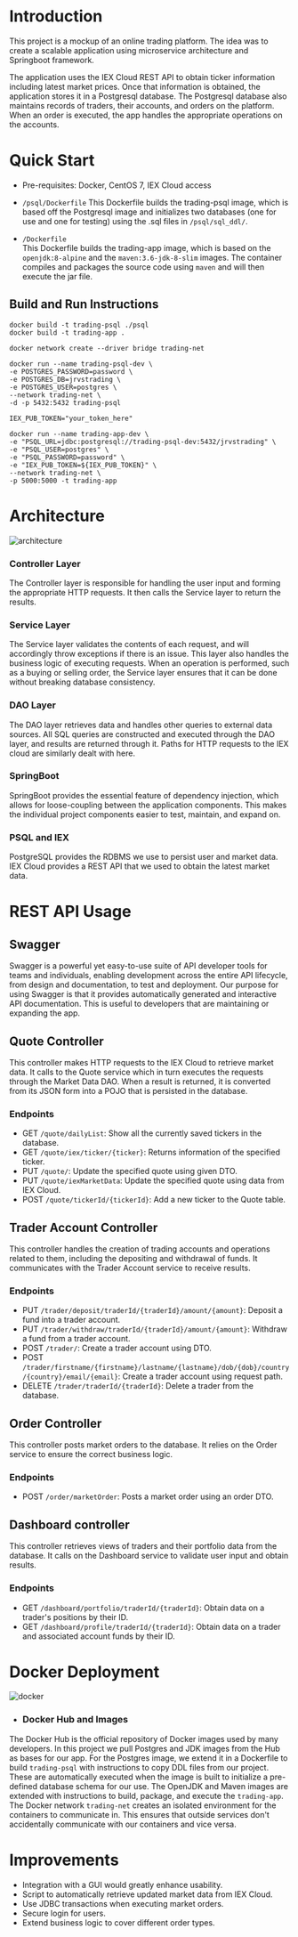 
 # Introduction  
This project is a mockup of an online trading platform. The idea was to create a scalable application using microservice architecture and Springboot framework.  
  
The application uses the IEX Cloud REST API to obtain ticker information including latest market prices. Once that information is obtained, the application stores it in a Postgresql database. The Postgresql database also maintains records of traders, their accounts, and orders on the platform. When an order is executed, the app handles the appropriate operations on the accounts.  
  
# <a name="#quick-start" />Quick Start
- Pre-requisites: Docker, CentOS 7, IEX Cloud access  
  
- ```/psql/Dockerfile```
	This Dockerfile builds the trading-psql image, which is based off the  Postgresql image and initializes two databases (one for use and one for testing) using the .sql files in ```/psql/sql_ddl/```.  
- ```/Dockerfile```  
	This Dockerfile builds the trading-app image, which is based on the ```openjdk:8-alpine``` and the ```maven:3.6-jdk-8-slim``` images. The container compiles and packages the source code using ```maven``` and will then execute the jar file.  
  

## Build and Run Instructions
```  
docker build -t trading-psql ./psql  
docker build -t trading-app .
  
docker network create --driver bridge trading-net  
  
docker run --name trading-psql-dev \
-e POSTGRES_PASSWORD=password \
-e POSTGRES_DB=jrvstrading \
-e POSTGRES_USER=postgres \
--network trading-net \
-d -p 5432:5432 trading-psql

IEX_PUB_TOKEN="your_token_here"

docker run --name trading-app-dev \
-e "PSQL_URL=jdbc:postgresql://trading-psql-dev:5432/jrvstrading" \
-e "PSQL_USER=postgres" \
-e "PSQL_PASSWORD=password" \
-e "IEX_PUB_TOKEN=${IEX_PUB_TOKEN}" \
--network trading-net \
-p 5000:5000 -t trading-app  
```  

# Architecture  
![architecture](./assets/TradingApp.png)  
### Controller Layer  
  The Controller layer is responsible for handling the user input and forming the appropriate HTTP requests. It then calls the Service layer to return the results.
  
### Service Layer
  The Service layer validates the contents of each request, and will accordingly throw exceptions if there is an issue. This layer also handles the business logic of executing requests. When an operation is performed, such as a buying or selling order, the Service layer ensures that it can be done without breaking database consistency.  
  
### DAO Layer
  The DAO layer retrieves data and handles other queries to external data sources. All SQL queries are constructed and executed through the DAO layer, and results are returned through it. Paths for HTTP requests to the IEX cloud are similarly dealt with here.
  
### SpringBoot
  SpringBoot provides the essential feature of dependency injection, which allows for loose-coupling between the application components. This makes the individual project components easier to test, maintain, and expand on.

### PSQL and IEX
  PostgreSQL provides the RDBMS we use to persist user and market data. IEX Cloud provides a REST API that we used to obtain the latest market data.

# REST API Usage
## Swagger  
  Swagger is a powerful yet easy-to-use suite of API developer tools for teams and individuals, enabling development across the entire API lifecycle, from design and documentation, to test and deployment. Our purpose for using Swagger is that it provides automatically generated and interactive API documentation. This is useful to developers that are maintaining or expanding the app.  
  
## Quote Controller  
  This controller makes HTTP requests to the IEX Cloud to retrieve market data. It calls to the Quote service which in turn executes the requests through the Market Data DAO. When a result is returned, it is converted from its JSON form into a POJO that is persisted in the database.  
  ### Endpoints  
  - GET ```/quote/dailyList```: Show all the currently saved tickers in the database.  
  - GET ```/quote/iex/ticker/{ticker}```: Returns information of the specified ticker.
  - PUT ```/quote/```: Update the specified quote using given DTO.
  - PUT ```/quote/iexMarketData```: Update the specified quote using data from IEX Cloud.
  - POST ```/quote/tickerId/{tickerId}```: Add a new ticker to the Quote table.  
  
## Trader Account Controller
  This controller handles the creation of trading accounts and operations related to them, including the depositing and withdrawal of funds. It communicates with the Trader Account service to receive results.  
   ### Endpoints  
  - PUT ```/trader/deposit/traderId/{traderId}/amount/{amount}```: Deposit a fund into a trader account.
  - PUT ```/trader/withdraw/traderId/{traderId}/amount/{amount}```: Withdraw a fund from a trader account.
  - POST ```/trader/```: Create a trader account using DTO.
  - POST ```/trader/firstname/{firstname}/lastname/{lastname}/dob/{dob}/country/{country}/email/{email}```: Create a trader account using request path.
  - DELETE ```/trader/traderId/{traderId}```: Delete a trader from the database.
  
## Order Controller  
  This controller posts market orders to the database. It relies on the Order service to ensure the correct business logic.   
  ### Endpoints
  - POST ```/order/marketOrder```: Posts a market order using an order DTO.
  
## Dashboard controller  
  This controller retrieves views of traders and their portfolio data from the database. It calls on the Dashboard service to validate user input and obtain results.  
  ### Endpoints
  - GET ```/dashboard/portfolio/traderId/{traderId}```: Obtain data on a trader's positions by their ID.  
  - GET ```/dashboard/profile/traderId/{traderId}```: Obtain data on a trader and associated account funds by their ID.  
  
# Docker Deployment  
![docker](./assets/TradingDocker.png)  
  - ### Docker Hub and Images  
  The Docker Hub is the official repository of Docker images used by many developers. In this project we pull Postgres and JDK images from the Hub as bases for our app. For the Postgres image, we extend it in a Dockerfile to build ```trading-psql``` with instructions to copy DDL files from our project. These are automatically executed when the image is built to initialize a pre-defined database schema for our use. The OpenJDK and Maven images are extended with instructions to build, package, and execute the ```trading-app```.
  The Docker network ```trading-net``` creates an isolated environment for the containers to communicate in. This ensures that outside services don't accidentally communicate with our containers and vice versa.

# Improvements
- Integration with a GUI would greatly enhance usability.  
- Script to automatically retrieve updated market data from IEX Cloud.  
- Use JDBC transactions when executing market orders.
- Secure login for users.
- Extend business logic to cover different order types.
